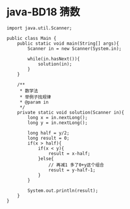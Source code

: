 # java-BD18 猜数


    import java.util.Scanner;
    
    public class Main {
        public static void main(String[] args){
            Scanner in = new Scanner(System.in);
    
            while(in.hasNext()){
                solution(in);
            }
        }
    
        /**
         * 数学法
         * 举例子找规律
         * @param in
         */
        private static void solution(Scanner in){
            long x = in.nextLong();
            long y = in.nextLong();
    
            long half = y/2;
            long result = 0;
            if(x > half){
                if(x < y){
                    result = x-half;
                }else{
                    // 再减1 多了0+y这个组合
                    result = y-half-1;
                }
            }
    
            System.out.println(result);
        }
    }

  

